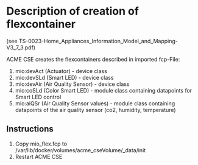 # Description of creation of flexcontainer #
(see TS-0023-Home_Appliances_Information_Model_and_Mapping-V3_7_3.pdf)

ACME CSE creates the flexcontainers described in imported fcp-File:
1. mio:devAct (Actuator) - device class
2. mio:devSLd (Smart LED) - device class
3. mio:devAir (Air Quality Sensor) - device class
4. mio:coSLd (Color Smart LED) - module class containing datapoints for Smart LED control
5. mio:aiQSr (Air Quality Sensor values) - module class containing datapoints of the air quality sensor (co2, humidity, temperature)

## Instructions
1. Copy mio_flex.fcp to /var/lib/docker/volumes/acme_cseVolume/_data/init
2. Restart ACME CSE
